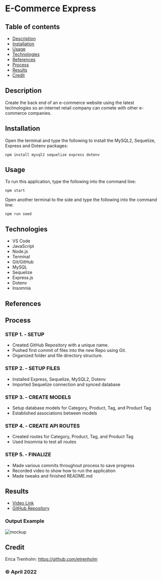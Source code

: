 # E-Commerce Express

## Table of contents
* [Description](#description)
* [Installation](#installation)
* [Usage](#usage)
* [Technologies](#technologies)
* [References](#references)
* [Process](#process)
* [Results](#results)
* [Credit](#credit)

## Description
Create the back end of an e-commerce website using the latest technologies so an internet retail company can comete with other e-commerce companies.

## Installation
Open the terminal and type the following to install the MySQL2, Sequelize, Express and Dotenv packages:
```
npm install mysql2 sequelize express dotenv
``` 

## Usage
To run this application, type the following into the command line:

```
npm start
``` 

Open another terminal to the side and type the following into the command line:

```
npm run seed
``` 

## Technologies
* VS Code
* JavaScript
* Node.js
* Terminal
* Git/GitHub
* MySQL
* Sequelize
* Express.js
* Dotenv
* Insomnia

## References

## Process
### STEP 1. - SETUP
* Created GitHub Repository with a unique name.
* Pushed first commit of files into the new Repo using Git.
* Organized folder and file directory structure.

### STEP 2. - SETUP FILES
* Installed Express, Sequelize, MySQL2, Dotenv
* Imported Sequelize connection and synced database

### STEP 3. - CREATE MODELS
* Setup database models for Category, Product, Tag, and Product Tag
* Established associations between models

### STEP 4. - CREATE API ROUTES
* Created routes for Category, Product, Tag, and Product Tag 
* Used Insomnia to test all routes

### STEP 5. - FINALIZE
* Made various commits throughout process to save progress
* Recorded video to show how to run the application
* Made tweaks and finished README.md

## Results
* [Video Link](https://drive.google.com/file/d/1GaeYpR4KyiveN0xCc9lb4XR4Q-UORZ2d/view)
* [GitHub Repository](https://github.com/etrenholm/e-commerce-express)

### Output Example
![mockup](/assets/mockup.gif)

## Credit
Erica Trenholm: https://github.com/etrenholm

### ©️ April 2022